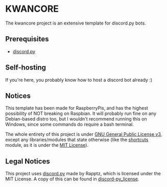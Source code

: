 # KWANCORE

The kwancore project is an extensive template for discord.py bots. 

## Prerequisites
* [discord.py](https://github.com/Rapptz/discord.py)

## Self-hosting
If you're here, you probably know how to host a discord bot already :)

## Notices

This template has been made for RaspberryPis, and has the highest possibility of NOT breaking on Raspbian. It will probably run fine on any Debian-based distro too, but I wouldn't recommend running this on Windows, since some commands do require a bash terminal.

The whole entirety of this project is under [GNU General Public License v3](LICENSE), except any libraries/modules that state otherwise (like the [shortcuts](bot/shortcuts) module, as it is under the [MIT License](bot/shortcuts/LICENSE)).

## Legal Notices

This project uses [discord.py](https://github.com/Rapptz/discord.py) made by Rapptz, which is licensed under the MIT License. A copy of this can be found in [discord-py_license](licenses/discord-py_license).
